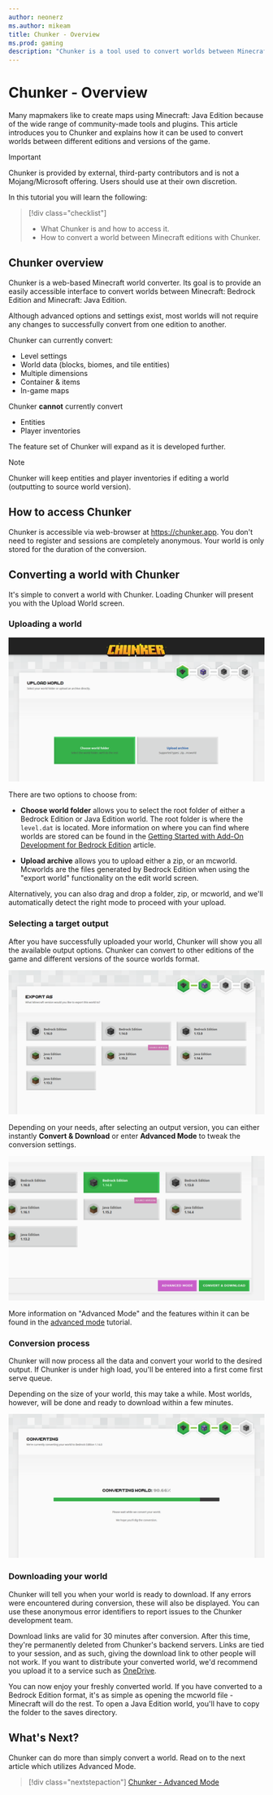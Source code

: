 ```yaml
---
author: neonerz
ms.author: mikeam
title: Chunker - Overview
ms.prod: gaming
description: "Chunker is a tool used to convert worlds between Minecraft: Java Edition and Minecraft: Bedrock Edition"
---
```


# Chunker - Overview

Many mapmakers like to create maps using Minecraft: Java Edition because of the wide range of community-made tools and plugins. This article introduces you to Chunker and explains how it can be used to convert worlds between different editions and versions of the game.

>[!IMPORTANT]
>Chunker is provided by external, third-party contributors and is not a Mojang/Microsoft offering. Users should use at their own discretion.

In this tutorial you will learn the following:

> [!div class="checklist"]
>
> - What Chunker is and how to access it.
> - How to convert a world between Minecraft editions with Chunker.

## Chunker overview

Chunker is a web-based Minecraft world converter. Its goal is to provide an easily accessible interface to convert worlds between Minecraft: Bedrock Edition and Minecraft: Java Edition.

Although advanced options and settings exist, most worlds will not require any changes to successfully convert from one edition to another.

Chunker can currently convert:

- Level settings
- World data (blocks, biomes, and tile entities)
- Multiple dimensions
- Container & items
- In-game maps

Chunker **cannot** currently convert

- Entities
- Player inventories

The feature set of Chunker will expand as it is developed further.

> [!NOTE]
> Chunker will keep entities and player inventories if editing a world (outputting to source world version).

## How to access Chunker

Chunker is accessible via web-browser at https://chunker.app. You don't need to register and sessions are completely anonymous. Your world is only stored for the duration of the conversion.

## Converting a world with Chunker

It's simple to convert a world with Chunker. Loading Chunker will present you with the Upload World screen.

### Uploading a world

![Chunker's Upload World screen](Media/Chunker/uploadworld.png)

There are two options to choose from:

- **Choose world folder** allows you to select the root folder of either a Bedrock Edition or Java Edition world. The root folder is where the `level.dat` is located. More information on where you can find where worlds are stored can be found in the [Getting Started with Add-On Development for Bedrock Edition](GettingStarted.md) article.

- **Upload archive** allows you to upload either a zip, or an mcworld. Mcworlds are the files generated by Bedrock Edition when using the "export world" functionality on the edit world screen.


Alternatively, you can also drag and drop a folder, zip, or mcworld, and we'll automatically detect the right mode to proceed with your upload.

### Selecting a target output

After you have successfully uploaded your world, Chunker will show you all the available output options. Chunker can convert to other editions of the game and different versions of the source worlds format.

![Chunker's exporting selection screen](Media/Chunker/exportas.png)

Depending on your needs, after selecting an output version, you can either instantly **Convert & Download** or enter **Advanced Mode** to tweak the conversion settings.

![Chunker's exporting screen with advanced mode and conversion buttons](Media/Chunker/convertanddownload.png)

More information on "Advanced Mode" and the features within it can be found in the [advanced mode](ChunkerAdvancedMode.md) tutorial.

### Conversion process

Chunker will now process all the data and convert your world to the desired output. If Chunker is under high load, you'll be entered into a first come first serve queue.

Depending on the size of your world, this may take a while. Most worlds, however, will be done and ready to download within a few minutes.

![Chunker's conversion progress screen](Media/Chunker/converting.png)

### Downloading your world

Chunker will tell you when your world is ready to download. If any errors were encountered during conversion, these will also be displayed. You can use these anonymous error identifiers to report issues to the Chunker development team.

Download links are valid for 30 minutes after conversion. After this time, they're permanently deleted from Chunker's backend servers. Links are tied to your session, and as such, giving the download link to other people will not work. If you want to distribute your converted world, we'd recommend you upload it to a service such as [OneDrive](https://www.microsoft.com/en-us/microsoft-365/onedrive/online-cloud-storage).

You can now enjoy your freshly converted world. If you have converted to a Bedrock Edition format, it's as simple as opening the mcworld file - Minecraft will do the rest. To open a Java Edition world, you'll have to copy the folder to the saves directory.

## What's Next?

Chunker can do more than simply convert a world. Read on to the next article which utilizes Advanced Mode.

> [!div class="nextstepaction"]
> [Chunker - Advanced Mode](ChunkerAdvancedMode.md)
